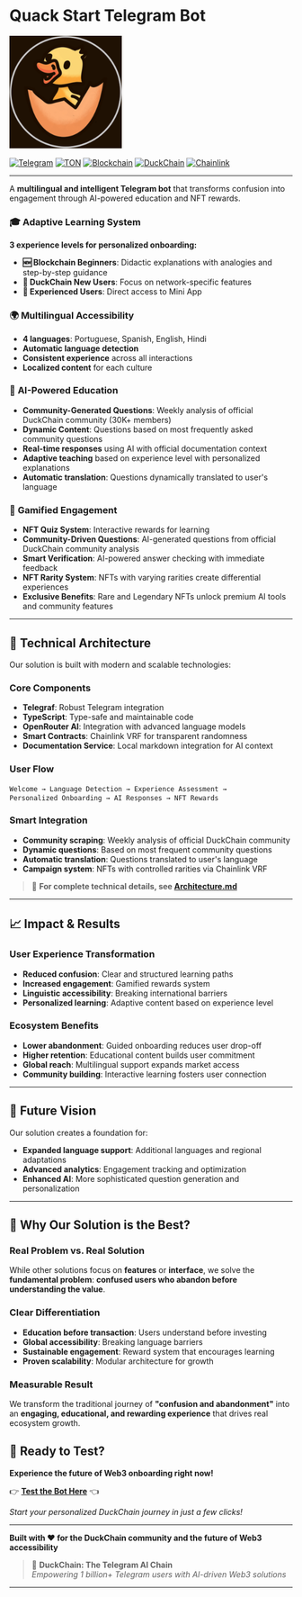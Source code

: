 # Quack Start Telegram Bot

<img src="patinho.png" width="200" alt="DuckChain Bot">

[![Telegram](https://img.shields.io/badge/Telegram-2CA5E0?style=for-the-badge&logo=telegram&logoColor=white)](https://t.me/duck_start_bot)
[![TON](https://img.shields.io/badge/TON-0098EA?style=for-the-badge&logo=ton&logoColor=white)](https://ton.org/)
[![Blockchain](https://img.shields.io/badge/Blockchain-23292F?style=for-the-badge&logo=blockchain.com&logoColor=white)](https://www.blockchain.com/)
[![DuckChain](https://img.shields.io/badge/DuckChain-FFD700?style=for-the-badge&logo=duckduckgo&logoColor=black)](https://duckchain.io/)
[![Chainlink](https://img.shields.io/badge/Chainlink-375BD2?style=for-the-badge&logo=chainlink&logoColor=white)](https://chain.link/)


---
A **multilingual and intelligent Telegram bot** that transforms confusion into engagement through AI-powered education and NFT rewards.

### 🎓 **Adaptive Learning System**

**3 experience levels for personalized onboarding:**

- **🆕 Blockchain Beginners**: Didactic explanations with analogies and step-by-step guidance
- **🦆 DuckChain New Users**: Focus on network-specific features
- **🚀 Experienced Users**: Direct access to Mini App

### 🌍 **Multilingual Accessibility**

- **4 languages**: Portuguese, Spanish, English, Hindi
- **Automatic language detection**
- **Consistent experience** across all interactions
- **Localized content** for each culture

### 🤖 **AI-Powered Education**

- **Community-Generated Questions**: Weekly analysis of official DuckChain community (30K+ members)
- **Dynamic Content**: Questions based on most frequently asked community questions
- **Real-time responses** using AI with official documentation context
- **Adaptive teaching** based on experience level with personalized explanations
- **Automatic translation**: Questions dynamically translated to user's language

### 🎁 **Gamified Engagement**

- **NFT Quiz System**: Interactive rewards for learning
- **Community-Driven Questions**: AI-generated questions from official DuckChain community analysis
- **Smart Verification**: AI-powered answer checking with immediate feedback
- **NFT Rarity System**: NFTs with varying rarities create differential experiences
- **Exclusive Benefits**: Rare and Legendary NFTs unlock premium AI tools and community features

---

## 🚀 **Technical Architecture**

Our solution is built with modern and scalable technologies:

### **Core Components**
- **Telegraf**: Robust Telegram integration
- **TypeScript**: Type-safe and maintainable code
- **OpenRouter AI**: Integration with advanced language models
- **Smart Contracts**: Chainlink VRF for transparent randomness
- **Documentation Service**: Local markdown integration for AI context



### **User Flow**
```
Welcome → Language Detection → Experience Assessment → 
Personalized Onboarding → AI Responses → NFT Rewards
```

### **Smart Integration**
- **Community scraping**: Weekly analysis of official DuckChain community
- **Dynamic questions**: Based on most frequent community questions
- **Automatic translation**: Questions translated to user's language
- **Campaign system**: NFTs with controlled rarities via Chainlink VRF

> 📖 **For complete technical details, see [Architecture.md](Architecture.md)**

---

## 📈 **Impact & Results**

### **User Experience Transformation**
- **Reduced confusion**: Clear and structured learning paths
- **Increased engagement**: Gamified rewards system
- **Linguistic accessibility**: Breaking international barriers
- **Personalized learning**: Adaptive content based on experience level

### **Ecosystem Benefits**
- **Lower abandonment**: Guided onboarding reduces user drop-off
- **Higher retention**: Educational content builds user commitment
- **Global reach**: Multilingual support expands market access
- **Community building**: Interactive learning fosters user connection

---

## 🔮 **Future Vision**

Our solution creates a foundation for:
- **Expanded language support**: Additional languages and regional adaptations
- **Advanced analytics**: Engagement tracking and optimization
- **Enhanced AI**: More sophisticated question generation and personalization


---

## 🎯 **Why Our Solution is the Best?**

### **Real Problem vs. Real Solution**
While other solutions focus on **features** or **interface**, we solve the **fundamental problem**: **confused users who abandon before understanding the value**.

### **Clear Differentiation**
- **Education before transaction**: Users understand before investing
- **Global accessibility**: Breaking language barriers
- **Sustainable engagement**: Reward system that encourages learning
- **Proven scalability**: Modular architecture for growth

### **Measurable Result**
We transform the traditional journey of **"confusion and abandonment"** into an **engaging, educational, and rewarding experience** that drives real ecosystem growth.



## 🧪 **Ready to Test?**

**Experience the future of Web3 onboarding right now!**

👉 **[Test the Bot Here](https://t.me/duck_start_bot)** 👈

*Start your personalized DuckChain journey in just a few clicks!*

---

**Built with ❤️ for the DuckChain community and the future of Web3 accessibility**

> 🦆 **DuckChain: The Telegram AI Chain**  
> *Empowering 1 billion+ Telegram users with AI-driven Web3 solutions*

---

